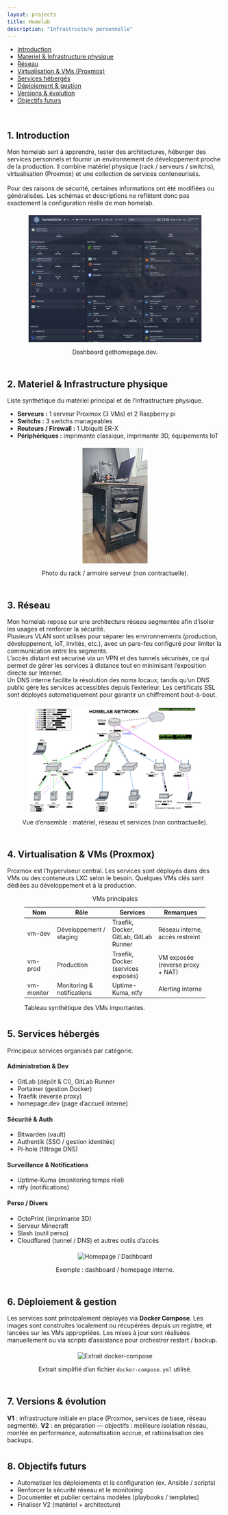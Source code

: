 ```yaml
---
layout: projects
title: Homelab
description: "Infrastructure personnelle"
---
```


<nav id="toc">
  <ul>
    <li><a href="#1-introduction">Introduction</a></li>
    <li><a href="#2-materiel--infrastructure-physique">Materiel & Infrastructure physique</a></li>
    <li><a href="#3-réseau">Réseau</a></li>
    <li><a href="#4-virtualisation--vms-proxmox">Virtualisation & VMs (Proxmox)</a></li>
    <li><a href="#5-services-hébergés">Services hébergés</a></li>
    <li><a href="#6-déploiement--gestion">Déploiement & gestion</a></li>
    <li><a href="#7-versions--évolution">Versions & évolution</a></li>
    <li><a href="#8-objectifs-futurs">Objectifs futurs</a></li>
  </ul>
</nav>

<div id="lightbox">
  <img id="lightbox-img">
</div>

<!-- 1. Introduction -->
## 1. Introduction
<div style="margin-bottom: 40px;">
  <p>
    Mon homelab sert à apprendre, tester des architectures, héberger des services personnels et fournir un
    environnement de développement proche de la production. Il combine matériel physique (rack / serveurs / switchs),
    virtualisation (Proxmox) et une collection de services conteneurisés.
    <br/><br/>
    Pour des raisons de sécurité, certaines informations ont été modifiées ou généralisées. Les schémas et descriptions ne reflètent donc pas exactement la configuration réelle de mon homelab.
  </p>

  <!-- schéma global -->
  <div style="text-align:center;display: flex;flex-direction: column;align-items: center;margin: 20px 0;">
    <img src="images/homepage_dashboard.png" alt="Dashboard gethomepage.dev" class="zoomable zoomable-item" style="max-width: 80%;">
    <p class="caption">Dashboard gethomepage.dev.</p>
  </div>
</div>

<!-- 2. Matériel & Infrastructure physique -->
## 2. Materiel & Infrastructure physique
<div style="margin-bottom: 40px;">
  <p>Liste synthétique du matériel principal et de l’infrastructure physique.</p>

  <ul>
    <li><strong>Serveurs :</strong> 1 serveur Proxmox (3 VMs) et 2 Raspberry pi</li>
    <li><strong>Switchs :</strong> 3 switchs manageables</li>
    <li><strong>Routeurs / Firewall :</strong> 1 Ubiquiti ER-X</li>
    <li><strong>Périphériques :</strong> imprimante classique, imprimante 3D, équipements IoT</li>
  </ul>

  <div style="text-align:center;display: flex;flex-direction: column;align-items: center;margin: 20px 0;">
    <img src="images/homelab_rack.png" alt="Photo du rack / serveurs" class="zoomable zoomable-item" style="max-width: 30%">
    <p class="caption">Photo du rack / armoire serveur (non contractuelle).</p>
  </div>
</div>

<!-- 3. Réseau -->
## 3. Réseau
<div style="margin-bottom: 40px;">
  <p>
    Mon homelab repose sur une architecture réseau segmentée afin d’isoler les usages et renforcer la sécurité.<br/>
    Plusieurs VLAN sont utilisés pour séparer les environnements (production, développement, IoT, invités, etc.), avec un pare-feu configuré pour limiter la communication entre les segments.<br/>
    L’accès distant est sécurisé via un VPN et des tunnels sécurisés, ce qui permet de gérer les services à distance tout en minimisant l’exposition directe sur Internet.<br/>
    Un DNS interne facilite la résolution des noms locaux, tandis qu’un DNS public gère les services accessibles depuis l’extérieur. Les certificats SSL sont déployés automatiquement pour garantir un chiffrement bout-à-bout.
  </p>

  <div style="text-align:center;display: flex;flex-direction: column;align-items: center;margin: 20px 0;">
    <img src="images/homelab_schema.png" alt="Vue d'ensemble du Homelab (schéma)" class="zoomable zoomable-item" style="max-width: 80%;">
    <p class="caption">Vue d’ensemble : matériel, réseau et services (non contractuelle).</p>
  </div>
</div>

<!-- 4. Virtualisation & VMs -->
## 4. Virtualisation & VMs (Proxmox)
<div style="margin-bottom: 40px;">
  <p>
    Proxmox est l’hyperviseur central. Les services sont déployés dans des VMs ou des conteneurs LXC selon le besoin.
    Quelques VMs clés sont dédiées au développement et à la production.
  </p>

  <!-- tableau VMs -->
  <figure>
    <table>
      <caption>VMs principales</caption>
      <thead>
        <tr>
          <th>Nom</th>
          <th>Rôle</th>
          <th>Services</th>
          <th>Remarques</th>
        </tr>
      </thead>
      <tbody>
        <tr>
          <td>vm-dev</td>
          <td>Développement / staging</td>
          <td>Traefik, Docker, GitLab, GitLab Runner</td>
          <td>Réseau interne, accès restreint</td>
        </tr>
        <tr>
          <td>vm-prod</td>
          <td>Production</td>
          <td>Traefik, Docker (services exposés)</td>
          <td>VM exposée (reverse proxy + NAT)</td>
        </tr>
        <tr>
          <td>vm-monitor</td>
          <td>Monitoring & notifications</td>
          <td>Uptime-Kuma, ntfy</td>
          <td>Alerting interne</td>
        </tr>
      </tbody>
    </table>
    <figcaption>Tableau synthétique des VMs importantes.</figcaption>
  </figure>
</div>

<!-- 5. Services hébergés -->
## 5. Services hébergés
<div style="margin-bottom: 40px;">
  <p>Principaux services organisés par catégorie.</p>

  <h4>Administration & Dev</h4>
  <ul>
    <li>GitLab (dépôt & CI), GitLab Runner</li>
    <li>Portainer (gestion Docker)</li>
    <li>Traefik (reverse proxy)</li>
    <li>homepage.dev (page d’accueil interne)</li>
  </ul>

  <h4>Sécurité & Auth</h4>
  <ul>
    <li>Bitwarden (vault)</li>
    <li>Authentik (SSO / gestion identités)</li>
    <li>Pi-hole (filtrage DNS)</li>
  </ul>

  <h4>Surveillance & Notifications</h4>
  <ul>
    <li>Uptime-Kuma (monitoring temps réel)</li>
    <li>ntfy (notifications)</li>
  </ul>

  <h4>Perso / Divers</h4>
  <ul>
    <li>OctoPrint (imprimante 3D)</li>
    <li>Serveur Minecraft</li>
    <li>Slash (outil perso)</li>
    <li>Cloudflared (tunnel / DNS) et autres outils d’accès</li>
  </ul>

  <div style="text-align:center;display: flex;flex-direction: column;align-items: center;margin: 20px 0;">
    <img src="images/homelab_homepage.png" alt="Homepage / Dashboard" class="zoomable zoomable-item">
    <p class="caption">Exemple : dashboard / homepage interne.</p>
  </div>
</div>

<!-- 6. Déploiement & gestion (Docker-compose) -->
## 6. Déploiement & gestion
<div style="margin-bottom: 40px;">
  <p>
    Les services sont principalement déployés via <strong>Docker Compose</strong>. Les images sont construites localement
    ou récupérées depuis un registre, et lancées sur les VMs appropriées. Les mises à jour sont réalisées manuellement ou via
    scripts d’assistance pour orchestrer restart / backup.
  </p>

  <div style="text-align:center;display: flex;flex-direction: column;align-items: center;margin: 20px 0;">
    <img src="images/docker-compose-example" alt="Extrait docker-compose" class="zoomable zoomable-item">
    <p class="caption">Extrait simplifié d’un fichier <code>docker-compose.yml</code> utilisé.</p>
  </div>
</div>

<!-- 7. Versions (V1 / V2) -->
## 7. Versions & évolution
<div style="margin-bottom: 40px;">
  <p>
    <strong>V1</strong> : infrastructure initiale en place (Proxmox, services de base, réseau segmenté).  
    <strong>V2</strong> : en préparation — objectifs : meilleure isolation réseau, montée en performance, automatisation accrue, et rationalisation des backups.
  </p>
</div>

<!-- 8. Objectifs futurs -->
## 8. Objectifs futurs
<div style="margin-bottom: 40px;">
  <ul>
    <li>Automatiser les déploiements et la configuration (ex. Ansible / scripts)</li>
    <li>Renforcer la sécurité réseau et le monitoring</li>
    <li>Documenter et publier certains modèles (playbooks / templates)</li>
    <li>Finaliser V2 (matériel + architecture)</li>
  </ul>
</div>
